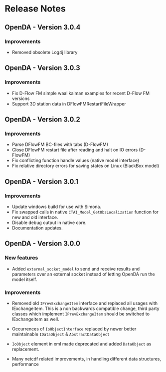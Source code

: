 Release Notes
=============

OpenDA - Version 3.0.4
----------------------

### Improvements

-   Removed obsolete Log4j library

OpenDA - Version 3.0.3
----------------------

### Improvements

-   Fix D-Flow FM simple waal kalman examples for recent D-Flow FM versions
-   Support 3D station data in DFlowFMRestartFileWrapper

OpenDA - Version 3.0.2
----------------------

### Improvements

-   Parse DFlowFM BC-files with tabs (D-FlowFM)
-   Close DFlowFM restart file after reading and halt on IO errors (D-FlowFM)
-   Fix conflicting function handle values (native model interface)
-   Fix relative directory errors for saving states on Linux (BlackBox model)

OpenDA - Version 3.0.1
----------------------

### Improvements

-   Update windows build for use with Simona.
-   Fix swapped calls in native `CTAI_Model_GetObsLocalization` function for new and old interface.
-   Disable debug output in native core.
-   Documentation updates.

OpenDA - Version 3.0.0
----------------------

### New features

-   Added `external_socket_model` to send and receive results and
    parameters over an external socket instead of letting OpenDA run the
    model itself.

### Improvements

-   Removed old `IPrevExchangeItem` interface and replaced all usages with
    IExchangeItem. This is a non backwards compatible change, third
    party classes which implement `IPrevExchangeItem` should be switched
    to IExchangeItem as well.

-   Occurrences of `IoObjectInterface` replaced by newer better
    maintainable `IDataObject` & `AbstractDataObject`

-   `IoObject` element in xml made deprecated and added `DataObject` as
    replacement.

-   Many netcdf related improvements, in handling different data
    structures, performance

